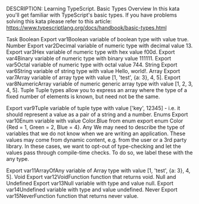 DESCRIPTION:
Learning TypeScript. Basic Types
Overview
In this kata you'll get familiar with TypeScript's basic types.
If you have problems solving this kata please refer to this article: https://www.typescriptlang.org/docs/handbook/basic-types.html

Task
Boolean
Export var1Boolean variable of boolean type with value true.
Number
Export var2Decimal variable of numeric type with decimal value 13.
Export var3Hex variable of numeric type with hex value f00d.
Export var4Binary variable of numeric type with binary value 111111.
Export var5Octal variable of numeric type with octal value 744.
String
Export var6String variable of string type with value Hello, world!.
Array
Export var7Array variable of array type with value [1, 'test', {a: 3}, 4, 5].
Export var8NumericArray variable of numeric generic array type with value [1, 2, 3, 4, 5].
Tuple
Tuple types allow you to express an array where the type of a fixed number of elements is known, but need not be the same.

Export var9Tuple variable of tuple type with value ['key', 12345] - i.e. it should represent a value as a pair of a string and a number.
Enums
Export var10Enum variable with value Color.Blue from enum export enum Color {Red = 1, Green = 2, Blue = 4}.
Any
We may need to describe the type of variables that we do not know when we are writing an application. These values may come from dynamic content, e.g. from the user or a 3rd party library. In these cases, we want to opt-out of type-checking and let the values pass through compile-time checks. To do so, we label these with the any type.

Export var11ArrayOfAny variable of Array<any> type with value [1, 'test', {a: 3}, 4, 5].
Void
Export var12VoidFunction function that returns void.
Null and Undefined
Export var13Null variable with type and value null.
Export var14Undefined variable with type and value undefined.
Never
Export var15NeverFunction function that returns never value.